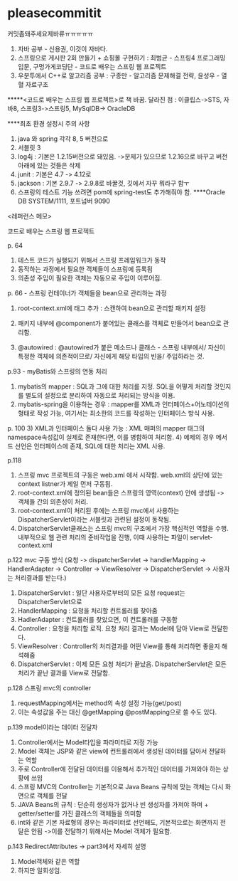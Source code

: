 # pleasecommitit
커밋좀돼주세요제바류ㅠㅠㅠㅠㅠ

1. 자바 공부 - 신용권, 이것이 자바다.
2. 스프링으로 게시판 2회 만들기 + 쇼핑몰 구현하기 : 최범균 - 스프링4 프로그래밍 입문, 구멍가게코딩단 - 코드로 배우는 스프링 웹 프로젝트
3. 우분투에서 C++로 알고리즘 공부 : 구종만 - 알고리즘 문제해결 전략, 윤성우 - 열혈 자료구조

*****<코드로 배우는 스프링 웹 프로젝트>로 책 바꿈.
달라진 점 : 이클립스->STS, 자바8, 스프링3->스프링5, MySqlDB-> OracleDB

****최초 환경 설정시 주의 사항
 1. java 와 spring 각각 8, 5 버전으로
 2. 서블릿 3
 3. log4j : 기본은 1.2.15버전으로 돼있음. ->문제가 있으므로 1.2.16으로 바꾸고 버전 아래에 있는 것들은 삭제
 4. junit : 기본은 4.7 -> 4.12로
 5. jackson : 기본 2.9.7 -> 2.9.8로 바꿀것, 깃에서 자꾸 뭐라구 함ㅜ
 6. 스프링의 테스트 기능 쓰려면 pom에 spring-test도 추가해줘야 함.
****Oracle DB
SYSTEM/1111, 포트넘버 9090






<레퍼런스 메모>




코드로 배우는 스프링 웹 프로젝트


p. 64
  1) 테스트 코드가 실행되기 위해서 스프링 프레임워크가 동작
  2) 동작하는 과정에서 필요한 객체들이 스프링에 등록됨
  3) 의존성 주입이 필요한 객체는 자동으로 주입이 이루어짐.

p. 66 - 스프링 컨테이너가 객체들을 bean으로 관리하는 과정
 1) root-context.xml에 <component-scan> 태그 추가 : 스캔하여 bean으로 관리할 패키지 설정
 2) 패키지 내부에 @component가 붙어있는 클래스를 객체로 만들어서 bean으로 관리함.
 
 3) @autowired : @autowired가 붙은 메소드나 클래스 - 스프링 내부에서/ 자신이 특정한 객체에 의존적이므로/ 자신에게 해당 타입의 빈을/ 주입하라는 것. 
 
p.93 - myBatis와 스프링의 연동 처리
 1) mybatis의 mapper : SQL과 그에 대한 처리를 지정. SQL을 어떻게 처리할 것인지를 별도의 설정으로 분리하여 자동으로 처리되는 방식을 이용.
 2) mybatis-spring을 이용하는 경우 : mapper를 XML과 인터페이스+어노테이션의 형태로 작성 가능, 여기서는 최소한의 코드를 작성하는 인터페이스 방식 사용.
 
p. 100
 3) XML과 인터페이스 둘다 사용 가능 : XML 매퍼의 mapper 태그의 namespace속성값이 실제로 존재한다면, 이를 병합하여 처리함.
 4) 예제의 경우 메서드 선언은 인터페이스에 존재, SQL에 대한 처리는 XML 사용.

 p.118
  1) 스프링 mvc 프로젝트의 구동은 web.xml 에서 시작함. web.xml의 상단에 있는 context listner가 제일 먼저 구동됨.
  2) root-context.xml에 정의된 bean들은 스프링의 영역(context) 안에 생성됨 -> 객체들 간의 의존성이 처리.
  3) root-context.xml이 처리된 후에는 스프링 mvc에서 사용하는 DispatcherServlet이라는 서블릿과 관련된 설정이 동작됨.
  4) DispatcherServlet클래스는 스프링 mvc의 구조에서 가장 핵심적인 역할을 수행. 내부적으로 웹 관련 처리의 준비작업을 진행, 이때 사용하는 파일이 servlet-context.xml
  
  p.122 mvc 구동 방식
  (요청 -> dispatcherServlet -> handlerMapping -> HandlerAdapter -> Controller -> ViewResolver -> DispatcherServlet -> 사용자는 처리결과를 받는다.)
   1) DispatcherServlet : 일단 사용자로부터의 모든 요청 request는 DispatcherServlet으로
   2) HandlerMapping : 요청을 처리할 컨트롤러를 찾아줌
   3) HadlerAdapter : 컨트롤러를 찾았으면, 이 컨트롤러를 구동함
   4) Controller : 요청을 처리할 로직. 요청 처리 결과는 Model에 담아 View로 전달한다.
   5) ViewResolver : Controller의 처리결과를 어떤 View를 통해 처리하면 좋을지 해석해줌
   6) DispatcherServlet : 이제 모든 요청 처리가 끝났음. DispatcherServlet은 모든 처리가 끝난 결과를 View로 전달함.
   
  p.128 스프링 mvc의 controller
   1) requestMapping에서는 method의 속성 설정 가능(get/post)
   2) 이는 속성값을 주는 대신 @getMapping @postMapping으로 쓸 수도 있다.
  
  p.139 model이라는 데이터 전달자
   1) Controller에서는 Model타입을 파라미터로 지정 가능
   2) Model 객체는 JSP와 같은 view에 컨트롤러에서 생성된 데이터를 담아서 전달하는 역할
   3) 주로 Controller에 전달된 데이터를 이용해서 추가적인 데이터를 가져와야 하는 상황에 쓰임
   4) 스프링 MVC의 Controller는 기본적으로 Java Beans 규칙에 맞는 객체는 다시 화면으로 객체를 전달
   5) JAVA Beans의 규칙 : 단순히 생성자가 없거나 빈 생성자를 가져야 하며 + getter/setter를 가진 클래스의 객체들을 의미함
   6) int와 같은 기본 자료형의 경우는 파라미터로 선언해도, 기본적으로는 화면까지 전달은 안됨
    ->이를 전달하기 위해서는 Model 객체가 필요함. 
  
  p.143 RedirectAttributes -> part3에서 자세히 설명
   1) Model객체와 같은 역할
   2) 하지만 일회성임. 
